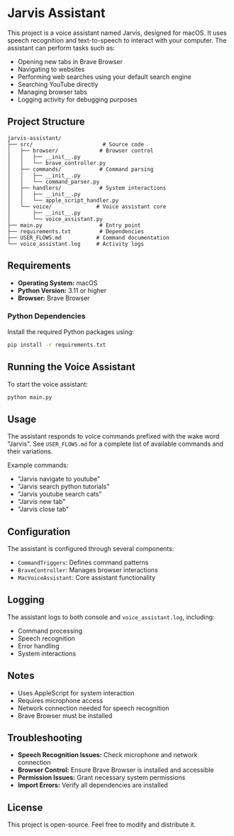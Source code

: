 # Jarvis Assistant

This project is a voice assistant named Jarvis, designed for macOS. It uses speech recognition and text-to-speech to interact with your computer. The assistant can perform tasks such as:

- Opening new tabs in Brave Browser
- Navigating to websites
- Performing web searches using your default search engine
- Searching YouTube directly
- Managing browser tabs
- Logging activity for debugging purposes

## Project Structure

```
jarvis-assistant/
├── src/                      # Source code
│   ├── browser/             # Browser control
│   │   ├── __init__.py
│   │   └── brave_controller.py
│   ├── commands/            # Command parsing
│   │   ├── __init__.py
│   │   └── command_parser.py
│   ├── handlers/            # System interactions
│   │   ├── __init__.py
│   │   └── apple_script_handler.py
│   └── voice/              # Voice assistant core
│       ├── __init__.py
│       └── voice_assistant.py
├── main.py                  # Entry point
├── requirements.txt         # Dependencies
├── USER_FLOWS.md           # Command documentation
└── voice_assistant.log     # Activity logs
```

## Requirements

- **Operating System:** macOS
- **Python Version:** 3.11 or higher
- **Browser:** Brave Browser

### Python Dependencies

Install the required Python packages using:

```bash
pip install -r requirements.txt
```

## Running the Voice Assistant

To start the voice assistant:

```bash
python main.py
```

## Usage

The assistant responds to voice commands prefixed with the wake word "Jarvis". See `USER_FLOWS.md` for a complete list of available commands and their variations.

Example commands:

- "Jarvis navigate to youtube"
- "Jarvis search python tutorials"
- "Jarvis youtube search cats"
- "Jarvis new tab"
- "Jarvis close tab"

## Configuration

The assistant is configured through several components:

- `CommandTriggers`: Defines command patterns
- `BraveController`: Manages browser interactions
- `MacVoiceAssistant`: Core assistant functionality

## Logging

The assistant logs to both console and `voice_assistant.log`, including:

- Command processing
- Speech recognition
- Error handling
- System interactions

## Notes

- Uses AppleScript for system interaction
- Requires microphone access
- Network connection needed for speech recognition
- Brave Browser must be installed

## Troubleshooting

- **Speech Recognition Issues:** Check microphone and network connection
- **Browser Control:** Ensure Brave Browser is installed and accessible
- **Permission Issues:** Grant necessary system permissions
- **Import Errors:** Verify all dependencies are installed

## License

This project is open-source. Feel free to modify and distribute it.

